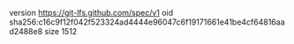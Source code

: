 version https://git-lfs.github.com/spec/v1
oid sha256:c16c9f12f042f523324ad4444e96047c6f19171661e41be4cf64816aad2488e8
size 1512
